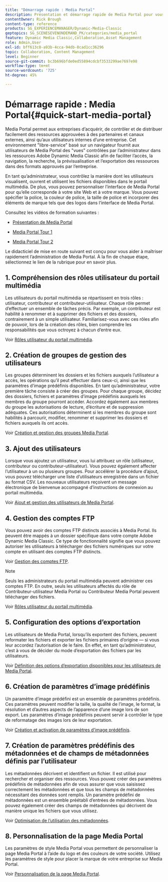 ```yaml
---
title: "Démarrage rapide : Media Portal"
description: Présentation et démarrage rapide de Media Portal pour vous aider à maîtriser rapidement les techniques et l’administration de Media Portal dans Adobe Dynamic Media Classic.
contentOwner: Rick Brough
content-type: reference
products: SG_EXPERIENCEMANAGER/Dynamic-Media-Classic
geptopics: SG_SCENESEVENONDEMAND_PK/categories/media_portal
feature: Dynamic Media Classic,Collaboration,Asset Management
role: Admin,User
exl-id: bff613c8-a93b-4cca-94db-8cad1cc36296
topic: Collaboration, Content Management
level: Beginner
source-git-commit: bc3b696bfde0ed55894cdcbf3533299ae7697e98
workflow-type: tm+mt
source-wordcount: '725'
ht-degree: 45%

---
```


# Démarrage rapide : Media Portal{#quick-start-media-portal}

Media Portal permet aux entreprises d’acquérir, de contrôler et de distribuer facilement des ressources approuvées à des partenaires et canaux externes, ainsi qu’aux utilisateurs internes d’une entreprise. Cet environnement &quot;libre-service&quot; basé sur un navigateur fournit aux utilisateurs de Media Portal des &quot;vues&quot; contrôlées par l’administrateur dans les ressources Adobe Dynamic Media Classic afin de faciliter l’accès, la navigation, la recherche, la prévisualisation et l’exportation des ressources dans des formats approuvés par l’entreprise.

En tant qu’administrateur, vous contrôlez la manière dont les utilisateurs visualisent, ouvrent et utilisent les fichiers disponibles dans le portail multimédia. De plus, vous pouvez personnaliser l’interface de Media Portal pour qu’elle corresponde à votre site Web et à votre marque. Vous pouvez spécifier la police, la couleur de police, la taille de police et incorporer des éléments de marque tels que des logos dans l’interface de Media Portal.

Consultez les vidéos de formation suivantes :

* [Présentation de Media Portal](https://s7d5.scene7.com/s7viewers/html5/VideoViewer.html?videoserverurl=https://s7d5.scene7.com/is/content/&amp;emailurl=https://s7d5.scene7.com/s7/emailFriend&amp;serverUrl=https://s7d5.scene7.com/is/image/&amp;config=Scene7SharedAssets/Universal_HTML5_Video&amp;contenturl=https://s7d5.scene7.com/skins/&amp;asset=S7tutorials/544_mp_overview1_converted%20renamed_Done-AVS)

* [Media Portal Tour 1](https://s7d5.scene7.com/s7viewers/html5/VideoViewer.html?videoserverurl=https://s7d5.scene7.com/is/content/&amp;emailurl=https://s7d5.scene7.com/s7/emailFriend&amp;serverUrl=https://s7d5.scene7.com/is/image/&amp;config=Scene7SharedAssets/Universal_HTML5_Video&amp;contenturl=https://s7d5.scene7.com/skins/&amp;asset=S7tutorials/545_mp_tour1_user_converted%20renamed_Done-AVS)

* [Media Portal Tour 2](https://s7d5.scene7.com/s7viewers/html5/VideoViewer.html?videoserverurl=https://s7d5.scene7.com/is/content/&amp;emailurl=https://s7d5.scene7.com/s7/emailFriend&amp;serverUrl=https://s7d5.scene7.com/is/image/&amp;config=Scene7SharedAssets/Universal_HTML5_Video&amp;contenturl=https://s7d5.scene7.com/skins/&amp;asset=S7tutorials/546_mp_tour2_admin_converted%20renamed_Done-AVS)

Le didacticiel de mise en route suivant est conçu pour vous aider à maîtriser rapidement l’administration de Media Portal. À la fin de chaque étape, sélectionnez le lien de la rubrique pour en savoir plus.

## 1. Compréhension des rôles utilisateur du portail multimédia

Les utilisateurs du portail multimédia se répartissent en trois rôles : utilisateur, contributeur et contributeur-utilisateur. Chaque rôle permet d’effectuer un ensemble de tâches précis. Par exemple, un contributeur est habilité à renommer et à supprimer des fichiers et des dossiers, contrairement à un simple utilisateur. Familiarisez-vous avec ces rôles afin de pouvoir, lors de la création des rôles, bien comprendre les responsabilités que vous octroyez à chacun d’entre eux.

Voir [Rôles utilisateur du portail multimédia](media-portal-user-roles.md#media_portal_user_roles).

## 2. Création de groupes de gestion des utilisateurs

Les groupes déterminent les dossiers et les fichiers auxquels l’utilisateur a accès, les opérations qu’il peut effectuer dans ceux-ci, ainsi que les paramètres d’image prédéfinis disponibles. En tant qu’administrateur, votre première tâche consiste à créer des groupes. Pour chaque groupe, décidez des dossiers, fichiers et paramètres d’image prédéfinis auxquels les membres du groupe pourront accéder. Accordez également aux membres du groupe les autorisations de lecture, d’écriture et de suppression adéquates. Ces autorisations déterminent si les membres du groupe sont habilités à parcourir, modifier, renommer et supprimer les dossiers et fichiers auxquels ils ont accès.

Voir [Création et gestion des groupes Media Portal](creating-media-portal-groups.md#creating_and_managing_media_portal_groups).

## 3. Ajout des utilisateurs

Lorsque vous ajoutez un utilisateur, vous lui attribuez un rôle (utilisateur, contributeur ou contributeur-utilisateur). Vous pouvez également affecter l’utilisateur à un ou plusieurs groupes. Pour accélérer la procédure d’ajout, vous pouvez télécharger une liste d’utilisateurs enregistrée dans un fichier au format CSV. Les nouveaux utilisateurs reçoivent un message électronique de bienvenue accompagné d’instructions de connexion au portail multimédia.

Voir [Ajout et gestion des utilisateurs de Media Portal](adding-media-portal-users.md#adding_and_managing_media_portal_users).

## 4. Gestion des comptes FTP

Vous pouvez avoir des comptes FTP distincts associés à Media Portal. Ils peuvent être mappés à un dossier spécifique dans votre compte Adobe Dynamic Media Classic. Ce type de fonctionnalité signifie que vous pouvez autoriser les utilisateurs à télécharger des fichiers numériques sur votre compte en utilisant des comptes FTP distincts.

Voir [Gestion des comptes FTP](ftp-accounts.md#managing_ftp_accounts).

>[!NOTE]
>
>Seuls les administrateurs du portail multimédia peuvent administrer ces comptes FTP. En outre, seuls les utilisateurs affectés du rôle de Contributeur-utilisateur Media Portal ou Contributeur Media Portal peuvent télécharger des fichiers.

Voir [Rôles utilisateur du portail multimédia](media-portal-user-roles.md#media_portal_user_roles).

## 5. Configuration des options d’exportation

Les utilisateurs de Media Portal, lorsqu’ils exportent des fichiers, peuvent reformater les fichiers et exporter les fichiers primaires d’origine — si vous leur accordez l’autorisation de le faire. En effet, en tant qu’administrateur, c’est à vous de décider du mode d’exportation des fichiers par les utilisateurs.

Voir [Définition des options d’exportation disponibles pour les utilisateurs de Media Portal](specifying-export-options-available-media.md#specifying_export_options_available_to_media_portal_users).

## 6. Création de paramètres d’image prédéfinis

Un paramètre d’image prédéfini est un ensemble de paramètres prédéfinis. Ces paramètres peuvent modifier la taille, la qualité de l’image, le format, la résolution et d’autres aspects de l’apparence d’une image lors de son export. Les paramètres d’image prédéfinis peuvent servir à contrôler le type de reformatage des images lors de leur exportation.

Voir [Création et activation de paramètres d’image prédéfinis](creating-enabling-image-presets.md#creating_and_enabling_image_presets).

## 7. Création de paramètres prédéfinis des métadonnées et de champs de métadonnées définis par l’utilisateur

Les métadonnées décrivent et identifient un fichier. Il est utilisé pour rechercher et organiser des ressources. Vous pouvez créer des paramètres prédéfinis de métadonnées afin de vous assurer que vous saisissez correctement les métadonnées et que tous les champs de métadonnées nécessitant des données sont remplis. Un paramètre prédéfini de métadonnées est un ensemble préétabli d’entrées de métadonnées. Vous pouvez également créer des champs de métadonnées qui décrivent de manière unique les fichiers que vous utilisez.

Voir [Optimisation de l’utilisation des métadonnées](making-efficient-metadata.md#making_more_efficient_use_of_metadata).

## 8. Personnalisation de la page Media Portal

Les paramètres de style Media Portal vous permettent de personnaliser la page Media Portal à l’aide du logo et des couleurs de votre société. Utilisez les paramètres de style pour placer la marque de votre entreprise sur Media Portal.

Voir [Personnalisation de la page Media Portal](customizing-media-portal-screen.md#customizing_the_media_portal_screen).
